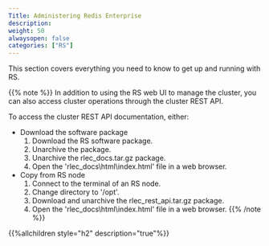 ```yaml
---
Title: Administering Redis Enterprise
description:
weight: 50
alwaysopen: false
categories: ["RS"]
---
```

This section covers everything you need to know to get up and running with RS.

{{% note %}}
In addition to using the RS web UI to manage the cluster,
you can also access cluster operations through the cluster REST API.

To access the cluster REST API documentation, either:

- Download the software package
    1. Download the RS software package.
    1. Unarchive the package.
    1. Unarchive the rlec_docs.tar.gz package.
    1. Open the 'rlec_docs\html\index.html' file in a web browser.
- Copy from RS node
    1. Connect to the terminal of an RS node.
    1. Change directory to '/opt'.
    1. Download and unarchive the rlec_rest_api.tar.gz package.
    1. Open the 'rlec_docs\html\index.html' file in a web browser.
{{% /note %}}

{{%allchildren style="h2" description="true"%}}
